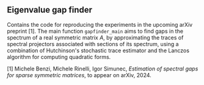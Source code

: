 ## Eigenvalue gap finder

Contains the code for reproducing the experiments in the upcoming arXiv preprint [1]. The main function `gapfinder_main` aims to find gaps in the spectrum of a real symmetric matrix $A$, 
by approximating the traces of spectral projectors associated with sections of its spectrum, using a combination of Hutchinson's stochastic trace estimator and the Lanczos algorithm for computing quadratic forms. 

[1] Michele Benzi, Michele Rinelli, Igor Simunec, *Estimation of spectral gaps for sparse symmetric matrices*, to appear on arXiv, 2024.

